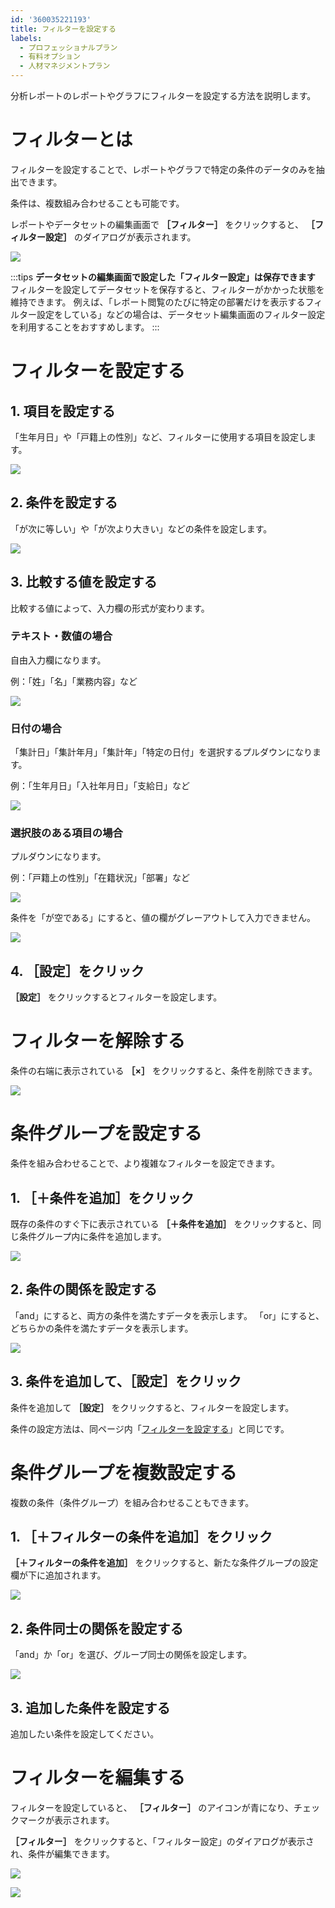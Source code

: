 ```yaml
---
id: '360035221193'
title: フィルターを設定する
labels:
  - プロフェッショナルプラン
  - 有料オプション
  - 人材マネジメントプラン
---
```

分析レポートのレポートやグラフにフィルターを設定する方法を説明します。

# フィルターとは

フィルターを設定することで、レポートやグラフで特定の条件のデータのみを抽出できます。

条件は、複数組み合わせることも可能です。

レポートやデータセットの編集画面で **［フィルター］** をクリックすると、 **［フィルター設定］** のダイアログが表示されます。

![](./________________.png)

:::tips
**データセットの編集画面で設定した「フィルター設定」は保存できます**
フィルターを設定してデータセットを保存すると、フィルターがかかった状態を維持できます。
例えば、「レポート閲覧のたびに特定の部署だけを表示するフィルター設定をしている」などの場合は、データセット編集画面のフィルター設定を利用することをおすすめします。
:::

# フィルターを設定する

## 1\. 項目を設定する

「生年月日」や「戸籍上の性別」など、フィルターに使用する項目を設定します。

![](./filter-1.png)

## 2\. 条件を設定する

「が次に等しい」や「が次より大きい」などの条件を設定します。

![](./filter-2.png)

## 3\. 比較する値を設定する

比較する値によって、入力欄の形式が変わります。

### テキスト・数値の場合

自由入力欄になります。

例：「姓」「名」「業務内容」など

![](./filter-3.png)

### 日付の場合

「集計日」「集計年月」「集計年」「特定の日付」を選択するプルダウンになります。

例：「生年月日」「入社年月日」「支給日」など

![](./filter-4.png)

### 選択肢のある項目の場合

プルダウンになります。

例：「戸籍上の性別」「在籍状況」「部署」など

![](./filter-5.png)

条件を「が空である」にすると、値の欄がグレーアウトして入力できません。

![](./filter-6.png)

## 4\. ［設定］をクリック

 **［設定］** をクリックするとフィルターを設定します。

# フィルターを解除する

条件の右端に表示されている **［×］** をクリックすると、条件を削除できます。

![](./filter-7.png)

# 条件グループを設定する

条件を組み合わせることで、より複雑なフィルターを設定できます。

## 1\. ［＋条件を追加］をクリック

既存の条件のすぐ下に表示されている **［＋条件を追加］** をクリックすると、同じ条件グループ内に条件を追加します。

![](./filter-8.png)

## 2\. 条件の関係を設定する

「and」にすると、両方の条件を満たすデータを表示します。
「or」にすると、どちらかの条件を満たすデータを表示します。

![](./filter-9.png)

## 3\. 条件を追加して、［設定］をクリック

条件を追加して **［設定］** をクリックすると、フィルターを設定します。

条件の設定方法は、同ページ内「[フィルターを設定する](#i-2)」と同じです。

# 条件グループを複数設定する

複数の条件（条件グループ）を組み合わせることもできます。

## 1\. ［＋フィルターの条件を追加］をクリック

 **［＋フィルターの条件を追加］** をクリックすると、新たな条件グループの設定欄が下に追加されます。

![](./filter-10.png)

## 2\. 条件同士の関係を設定する

「and」か「or」を選び、グループ同士の関係を設定します。

![](./filter-11.png)

## 3\. 追加した条件を設定する

追加したい条件を設定してください。

# フィルターを編集する

フィルターを設定していると、 **［フィルター］** のアイコンが青になり、チェックマークが表示されます。

 **［フィルター］** をクリックすると、「フィルター設定」のダイアログが表示され、条件が編集できます。

![](./_________________.png)

![](./filter-12.png)
